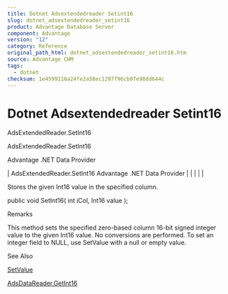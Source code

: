 ```yaml
---
title: Dotnet Adsextendedreader Setint16
slug: dotnet_adsextendedreader_setint16
product: Advantage Database Server
component: Advantage
version: "12"
category: Reference
original_path_html: dotnet_adsextendedreader_setint16.htm
source: Advantage CHM
tags:
  - dotnet
checksum: 1e4599116a24fe2a58ec1297f96cb07e98dd644c
---
```


# Dotnet Adsextendedreader Setint16

AdsExtendedReader.SetInt16

AdsExtendedReader.SetInt16

Advantage .NET Data Provider

| AdsExtendedReader.SetInt16  Advantage .NET Data Provider |  |  |  |  |

Stores the given Int16 value in the specified column.

public void SetInt16( int iCol, Int16 value );

Remarks

This method sets the specified zero-based column 16-bit signed integer value to the given Int16 value. No conversions are performed. To set an integer field to NULL, use SetValue with a null or empty value.

See Also

[SetValue](dotnet_adsextendedreader_setvalue.md)

[AdsDataReader.GetInt16](dotnet_adsdatareader_getint16.md)
